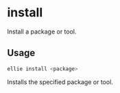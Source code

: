 # install

Install a package or tool.

## Usage
```sh
ellie install <package>
```

Installs the specified package or tool. 